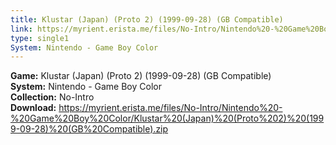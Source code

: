 ```yaml
---
title: Klustar (Japan) (Proto 2) (1999-09-28) (GB Compatible)
link: https://myrient.erista.me/files/No-Intro/Nintendo%20-%20Game%20Boy%20Color/Klustar%20(Japan)%20(Proto%202)%20(1999-09-28)%20(GB%20Compatible).zip
type: single1
System: Nintendo - Game Boy Color
---
```

<b>Game:</b> Klustar (Japan) (Proto 2) (1999-09-28) (GB Compatible)<br>
<b>System:</b> Nintendo - Game Boy Color<br>
<b>Collection:</b> No-Intro<br>
<b>Download:</b> https://myrient.erista.me/files/No-Intro/Nintendo%20-%20Game%20Boy%20Color/Klustar%20(Japan)%20(Proto%202)%20(1999-09-28)%20(GB%20Compatible).zip